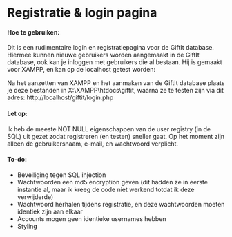 # Registratie & login pagina

#### Hoe te gebruiken:
Dit is een rudimentaire login en registratiepagina voor de GiftIt database. Hiermee kunnen nieuwe gebruikers worden aangemaakt in de GiftIt database, ook kan je inloggen met gebruikers die al bestaan. Hij is gemaakt voor XAMPP, en kan op de localhost getest worden: 

Na het aanzetten van XAMPP en het aanmaken van de GiftIt database plaats je deze bestanden in X:\XAMPP\htdocs\giftit, waarna ze te testen zijn via dit adres: http://localhost/giftit/login.php

#### Let op:
Ik heb de meeste NOT NULL eigenschappen van de user registry (in de SQL) uit gezet zodat registreren (en testen) sneller gaat. Op het moment zijn alleen de gebruikersnaam, e-mail, en wachtwoord verplicht.

#### To-do:
- Beveiliging tegen SQL injection
- Wachtwoorden een md5 encryption geven (dit hadden ze in eerste instantie al, maar ik kreeg de code niet werkend totdat ik deze verwijderde)
- Wachtwoord herhalen tijdens registratie, en deze wachtwoorden moeten identiek zijn aan elkaar
- Accounts mogen geen identieke usernames hebben
- Styling
